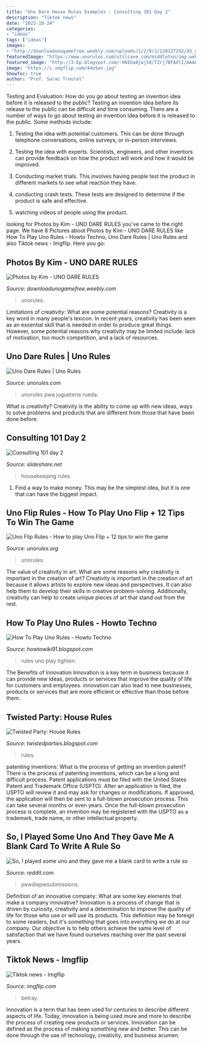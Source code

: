 ```yaml
---
title: "Uno Dare House Rules Examples : Consulting 101 Day 2"
description: "Tiktok news"
date: "2022-10-24"
categories:
- "ideas"
tags: ["ideas"]
images:
- "http://downloadunogamefree.weebly.com/uploads/1/2/0/1/120127292/d3_orig.jpg"
featuredImage: "https://www.unorules.com/utilcave_com/middleton/img.webp?dirname=unorules_com&amp;img=/logo/unorules_com&amp;ecb=191-19"
featured_image: "http://3.bp.blogspot.com/-HOIUa8jwjS0/TZrj7BFAXlI/AAAAAAAAAL0/Xzyctlp4L60/s1600/House+Rules+01.png"
image: "https://i.imgflip.com/44o5ws.jpg"
ShowToc: true
author: "Prof. Sarai Treutel"
---
```



Testing and Evaluation: How do you go about testing an invention idea before it is released to the public?
Testing an invention idea before its release to the public can be difficult and time consuming. There are a number of ways to go about testing an invention idea before it is released to the public. Some methods include:
1) Testing the idea with potential customers. This can be done through telephone conversations, online surveys, or in-person interviews.

2) Testing the idea with experts. Scientists, engineers, and other inventors can provide feedback on how the product will work and how it would be improved.

3) Conducting market trials. This involves having people test the product in different markets to see what reaction they have.

4) conducting crash tests. These tests are designed to determine if the product is safe and effective.

5) watching videos of people using the product.

	

		
looking for Photos by Kim - UNO DARE RULES you've came to the right page. We have 8 Pictures about Photos by Kim - UNO DARE RULES like How To Play Uno Rules - Howto Techno, Uno Dare Rules | Uno Rules and also Tiktok news - Imgflip. Here you go:
		
    
## Photos By Kim - UNO DARE RULES

<img loading=lazy src="http://downloadunogamefree.weebly.com/uploads/1/2/0/1/120127292/d3_orig.jpg" onerror="this.onerror=null;this.src='https://tse3.mm.bing.net/th?id=OIP.KIiYBz6cqHRWiQQdQgQ_xgHaDP&amp;pid=15.1';" alt="Photos by Kim - UNO DARE RULES">

_Source: downloadunogamefree.weebly.com_

>unorules. 

	

Limitations of creativity: What are some potential reasons?
Creativity is a key word in many people's lexicon. In recent years, creativity has been seen as an essential skill that is needed in order to produce great things. However, some potential reasons why creativity may be limited include: lack of motivation, too much competition, and a lack of resources.

    
## Uno Dare Rules | Uno Rules

<img loading=lazy src="https://www.unorules.com/utilcave_com/middleton/img.webp?dirname=unorules_com&amp;img=/logo/unorules_com&amp;ecb=191-19" onerror="this.onerror=null;this.src='https://tse3.mm.bing.net/th?id=OIP.VpCxSPFz9cMeyl6rHoN5eQAAAA&amp;pid=15.1';" alt="Uno Dare Rules | Uno Rules">

_Source: unorules.com_

>unorules pwa jugueteria rueda. 

	

What is creativity?
Creativity is the ability to come up with new ideas, ways to solve problems and products that are different from those that have been done before.

    
## Consulting 101 Day 2

<img loading=lazy src="https://image.slidesharecdn.com/consulting101day2-160127060840/95/consulting-101-day-2-2-638.jpg?cb=1453874975" onerror="this.onerror=null;this.src='https://tse4.mm.bing.net/th?id=OIP.f58D09GXGaP4ntn04qa23wHaEK&amp;pid=15.1';" alt="Consulting 101 day 2">

_Source: slideshare.net_

>housekeeping rules. 

	

1) Find a way to make money. This may be the simplest idea, but it is one that can have the biggest impact.

    
## Uno Flip Rules - How To Play Uno Flip + 12 Tips To Win The Game

<img loading=lazy src="https://www.unorules.org/wp-content/uploads/2021/03/Uno-Skip-Card-1280x614.png" onerror="this.onerror=null;this.src='https://tse3.mm.bing.net/th?id=OIP.t98-9mifEvfIagTLILFKfQHaDj&amp;pid=15.1';" alt="Uno Flip Rules - How to play Uno Flip + 12 tips to win the game">

_Source: unorules.org_

>unorules. 

	

The value of creativity in art: What are some reasons why creativity is important in the creation of art?
Creativity is important in the creation of art because it allows artists to explore new ideas and perspectives. It can also help them to develop their skills in creative problem-solving. Additionally, creativity can help to create unique pieces of art that stand out from the rest.

    
## How To Play Uno Rules - Howto Techno

<img loading=lazy src="https://rmagency.com/wp-content/uploads/2013/09/rm_house_rules.png" onerror="this.onerror=null;this.src='https://tse4.mm.bing.net/th?id=OIP.HWTYtBqYHR52JBUlDixMeQHaN3&amp;pid=15.1';" alt="How To Play Uno Rules - Howto Techno">

_Source: howtowiki91.blogspot.com_

>rules uno play tighten. 

	

The Benefits of Innovation
Innovation is a key term in business because it can provide new ideas, products or services that improve the quality of life for customers and employees. innovation can also lead to new businesses, products or services that are more efficient or effective than those before them.

    
## Twisted Party: House Rules

<img loading=lazy src="http://3.bp.blogspot.com/-HOIUa8jwjS0/TZrj7BFAXlI/AAAAAAAAAL0/Xzyctlp4L60/s1600/House+Rules+01.png" onerror="this.onerror=null;this.src='https://tse1.mm.bing.net/th?id=OIP.y-g0nx5Fu2lF1dZjgEdhmAHaKe&amp;pid=15.1';" alt="Twisted Party: House Rules">

_Source: twistedparties.blogspot.com_

>rules. 

	

patenting inventions: What is the process of getting an invention patent?
There is the process of patenting inventions, which can be a long and difficult process. Patent applications must be filed with the United States Patent and Trademark Office (USPTO). After an application is filed, the USPTO will review it and may ask for changes or modifications. If approved, the application will then be sent to a full-blown prosecution process. This can take several months or even years. Once the full-blown prosecution process is complete, an invention may be registered with the USPTO as a trademark, trade name, or other intellectual property.

    
## So, I Played Some Uno And They Gave Me A Blank Card To Write A Rule So

<img loading=lazy src="https://i.redd.it/rw5e8hq1i0s01.jpg" onerror="this.onerror=null;this.src='https://tse2.mm.bing.net/th?id=OIP.BB2pf1VOk66x3s4Z1PoWtwHaJ4&amp;pid=15.1';" alt="So, I played some uno and they gave me a blank card to write a rule so">

_Source: reddit.com_

>pewdiepiesubmissions. 

	

Definition of an innovative company: What are some key elements that make a company innovative?
Innovation is a process of change that is driven by curiosity, creativity and a determination to improve the quality of life for those who use or will use its products. This definition may be foreign to some readers, but it's something that goes into everything we do at our company. Our objective is to help others achieve the same level of satisfaction that we have found ourselves reaching over the past several years.

    
## Tiktok News - Imgflip

<img loading=lazy src="https://i.imgflip.com/44o5ws.jpg" onerror="this.onerror=null;this.src='https://tse2.mm.bing.net/th?id=OIP.YadexFOxRDrMTbv7qpz-TAHaE8&amp;pid=15.1';" alt="Tiktok news - Imgflip">

_Source: imgflip.com_

>betray. 

	

Innovation is a term that has been used for centuries to describe different aspects of life. Today, innovation is being used more and more to describe the process of creating new products or services. Innovation can be defined as the process of making something new and better. This can be done through the use of technology, creativity, and business acumen.

